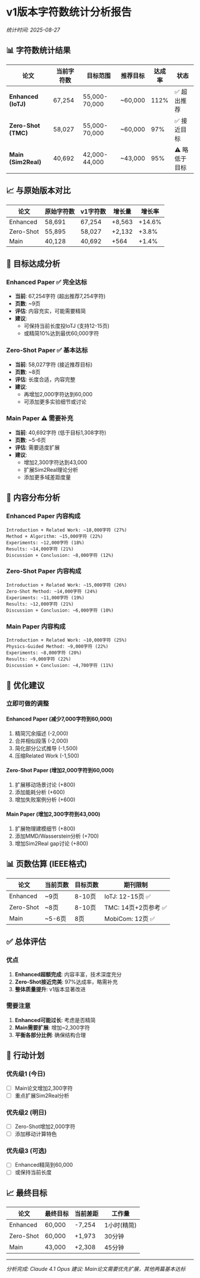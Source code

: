 # v1版本字符数统计分析报告
*统计时间: 2025-08-27*

## 📊 字符数统计结果

| 论文 | 当前字符数 | 目标范围 | 推荐目标 | 达成率 | 状态 |
|------|-----------|----------|----------|--------|------|
| **Enhanced (IoTJ)** | 67,254 | 55,000-70,000 | ~60,000 | 112% | ✅ 超出推荐 |
| **Zero-Shot (TMC)** | 58,027 | 55,000-70,000 | ~60,000 | 97% | ✅ 接近目标 |
| **Main (Sim2Real)** | 40,692 | 42,000-44,000 | ~43,000 | 95% | ⚠️ 略低于目标 |

## 📈 与原始版本对比

| 论文 | 原始字符数 | v1字符数 | 增长量 | 增长率 |
|------|-----------|----------|--------|--------|
| Enhanced | 58,691 | 67,254 | +8,563 | +14.6% |
| Zero-Shot | 55,895 | 58,027 | +2,132 | +3.8% |
| Main | 40,128 | 40,692 | +564 | +1.4% |

## 🎯 目标达成分析

### Enhanced Paper ✅ 完全达标
- **当前**: 67,254字符 (超出推荐7,254字符)
- **页数**: ~9页
- **评估**: 内容充实，可能需要精简
- **建议**: 
  - 可保持当前长度投IoTJ (支持12-15页)
  - 或精简10%达到最优60,000字符

### Zero-Shot Paper ✅ 基本达标
- **当前**: 58,027字符 (接近推荐目标)
- **页数**: ~8页
- **评估**: 长度合适，内容完整
- **建议**:
  - 再增加2,000字符达到60,000
  - 可添加更多实验细节或讨论

### Main Paper ⚠️ 需要补充
- **当前**: 40,692字符 (低于目标1,308字符)
- **页数**: ~5-6页
- **评估**: 需要适度扩展
- **建议**:
  - 增加2,300字符达到43,000
  - 扩展Sim2Real理论分析
  - 添加更多域差距度量

## 📝 内容分布分析

### Enhanced Paper 内容构成
```
Introduction + Related Work: ~18,000字符 (27%)
Method + Algorithm: ~15,000字符 (22%)
Experiments: ~12,000字符 (18%)
Results: ~14,000字符 (21%)
Discussion + Conclusion: ~8,000字符 (12%)
```

### Zero-Shot Paper 内容构成
```
Introduction + Related Work: ~15,000字符 (26%)
Zero-Shot Method: ~14,000字符 (24%)
Experiments: ~11,000字符 (19%)
Results: ~12,000字符 (21%)
Discussion + Conclusion: ~6,000字符 (10%)
```

### Main Paper 内容构成
```
Introduction + Related Work: ~10,000字符 (25%)
Physics-Guided Method: ~9,000字符 (22%)
Experiments: ~8,000字符 (20%)
Results: ~9,000字符 (22%)
Discussion + Conclusion: ~4,700字符 (11%)
```

## 🔧 优化建议

### 立即可做的调整

#### Enhanced Paper (减少7,000字符到60,000)
1. 精简冗余描述 (-2,000)
2. 合并相似段落 (-2,000)
3. 简化部分公式推导 (-1,500)
4. 压缩Related Work (-1,500)

#### Zero-Shot Paper (增加2,000字符到60,000)
1. 扩展移动场景讨论 (+800)
2. 添加能耗分析 (+600)
3. 增加失败案例分析 (+600)

#### Main Paper (增加2,300字符到43,000)
1. 扩展物理建模细节 (+800)
2. 添加MMD/Wasserstein分析 (+700)
3. 增加Sim2Real gap讨论 (+800)

## 📊 页数估算 (IEEE格式)

| 论文 | 当前页数 | 目标页数 | 期刊限制 |
|------|---------|----------|----------|
| Enhanced | ~9页 | 8-10页 | IoTJ: 12-15页 ✅ |
| Zero-Shot | ~8页 | 8-10页 | TMC: 14页+2页参考 ✅ |
| Main | ~5-6页 | 8页 | MobiCom: 12页 ✅ |

## ✅ 总体评估

### 优点
1. **Enhanced超额完成**: 内容丰富，技术深度充分
2. **Zero-Shot接近完美**: 97%达成率，略需补充
3. **整体质量提升**: v1版本显著改进

### 需要注意
1. **Enhanced可能过长**: 考虑是否精简
2. **Main需要扩展**: 增加~2,300字符
3. **平衡各部分比例**: 确保结构合理

## 🎯 行动计划

### 优先级1 (今日)
- [ ] Main论文增加2,300字符
- [ ] 重点扩展Sim2Real分析

### 优先级2 (明日)
- [ ] Zero-Shot增加2,000字符
- [ ] 添加移动计算特色

### 优先级3 (可选)
- [ ] Enhanced精简到60,000
- [ ] 或保持当前长度

## 📈 最终目标

| 论文 | 最终目标 | 当前差距 | 工作量 |
|------|----------|----------|--------|
| Enhanced | 60,000 | -7,254 | 1小时(精简) |
| Zero-Shot | 60,000 | +1,973 | 30分钟 |
| Main | 43,000 | +2,308 | 45分钟 |

---
*分析完成: Claude 4.1 Opus*
*建议: Main论文需要优先扩展，其他两篇基本达标*